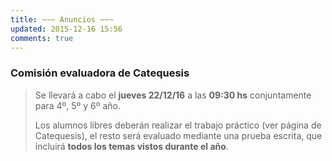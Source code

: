 ```yaml
---
title: ~~~ Anuncios ~~~
updated: 2015-12-16 15:56
comments: true
---
```



### Comisión evaluadora de Catequesis

> Se llevará a cabo el **jueves 22/12/16** a las **09:30 hs** conjuntamente para 4º, 5º y 6º año. 
> 
> Los alumnos libres deberán realizar el trabajo práctico (ver página de Catequesis), el resto será evaluado mediante una prueba escrita, que incluirá **todos los temas vistos durante el año**. 

